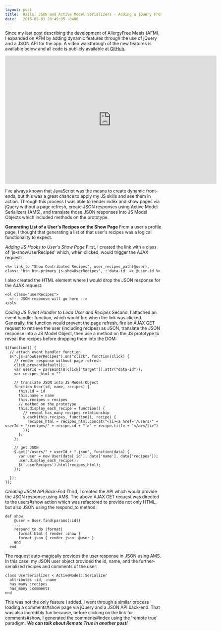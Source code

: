 ```yaml
---
layout: post
title:  Rails, JSON and Active Model Serializers - Adding a jQuery Front End
date:   2016-08-03 20:49:05 -0400
---
```


Since my last [post](http://agdavid.github.io/2016/05/19/my_first_rails_app_allergyfree_meals/) describing the development of AllergyFree Meals (AFM), I expanded on AFM by adding dynamic features through the use of jQuery and a JSON API for the app.  A video walkthrough of the new features is available below and all code is publicly available at [GitHub](https://github.com/agdavid/allergy-free-meals-rails-application).

<p>
  <span style="text-align:center; display: block;">
    <iframe type="text/html" width="682" height="414" src="https://youtu.be/9ngnO9sCZGQ?version=1&amp;rel=1&amp;fs=1&amp;autohide=2&amp;showsearch=0&amp;showinfo=1&amp;iv_load_policy=1&amp;wmode=transparent" allowfullscreen="true" style="border:0;">
    </iframe>
  </span>
</p>

I've always known that JavaScript was the means to create dynamic front-ends, but this was a great chance to apply my JS skills and see them in action.  Through this process I was able to render index and show pages via jQuery without a page refresh, create JSON responses using Active Model Serializers (AMS), and translate those JSON responses into JS Model Objects which included methods on the prototype.

**Generating List of a User's Recipes on the Show Page**
From a user's profile page, I thought that generating a list of that user's recipes was a logical functionality to expect.

*Adding JS Hooks to User's Show Page* First, I created the link with a class of 'js-showUserRecipes' which, when clicked, would trigger the AJAX request:

```
<%= link_to "Show Contributed Recipes", user_recipes_path(@user), class: "btn btn-primary js-showUserRecipes", :'data-id' => @user.id %>
```
I also created the HTML element where I would drop the JSON response for the AJAX request:

```
<ol class="userRecipes">
  <!-- JSON response will go here -->
</ol>
```

*Coding JS Event Handler to Load User and Recipes* Second, I attached an event handler function, which would fire when the link was clicked.  Generally, the function would prevent the page refresh, fire an AJAX GET request to retrieve the user (including recipes) as JSON, translate the JSON response into a JS Model Object, then use a method on the JS prototype to reveal the recipes before dropping them into the DOM:

```
$(function() {
  // attach event handler function
  $(".js-showUserRecipes").on("click", function(click) {
    // render response without page refresh
    click.preventDefault();
    var userId = parseInt($(click['target']).attr("data-id"));
    var recipes_html = ""

    // translate JSON into JS Model Object
    function User(id, name, recipes) {
      this.id = id
      this.name = name
      this.recipes = recipes
      // method on the prototype
      this.display_each_recipe = function() {
        // reveal has_many recipes relationship
        $.each(this.recipes, function(i, recipe) {
          recipes_html = recipes_html.concat("<li><a href='/users/" + userId + "/recipes/" + recipe.id + "'>" + recipe.title + "</a></li>")
        });
      };
    };

    // get JSON
    $.get("/users/" + userId + ".json", function(data) {  
      var user = new User(data['id'], data['name'], data['recipes']);
      user.display_each_recipe();
      $('.userRecipes').html(recipes_html);  
    });

  });
});
``` 

*Creating JSON API Back-End* Third, I created the API which would provide the JSON response using AMS.  The above AJAX GET request was directed to the users#show action which was refactored to provide not only HTML, but also JSON using the respond_to method:

```
def show
    @user = User.find(params[:id])
    ...
    respond_to do |format|
      format.html { render :show }
      format.json { render json: @user }
    end
  end
``` 

The request auto-magically provides the user response in JSON using AMS.  In this case, my JSON user object provided the id, name, and the further-serialized recipes and comments of the user:

```
class UserSerializer < ActiveModel::Serializer
  attributes :id, :name
  has_many :recipes
  has_many :comments
end
```

This was not the only feature I added. I went through a similar process loading a comments#show page via jQuery and a JSON API back-end.  That was also incredibly fun because, before clicking on the link for comments#show, I generated the comments#index using the 'remote true' paradigm.  ***We can talk about Remote True in another post!***  
